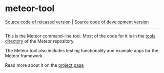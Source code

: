 # meteor-tool
[Source code of released version](https://github.com/meteor/meteor/tree/master/packages/meteor-tool) | [Source code of development version](https://github.com/meteor/meteor/tree/devel/packages/meteor-tool)
***

This is the Meteor command-line tool. Most of the code for it is in the [tools directory](https://github.com/meteor/meteor/tree/master/tools) of the Meteor repository.

The Meteor tool also includes testing functionality and example apps for the Meteor framework.

Read more about it on the [project page](https://www.meteor.com/tool)